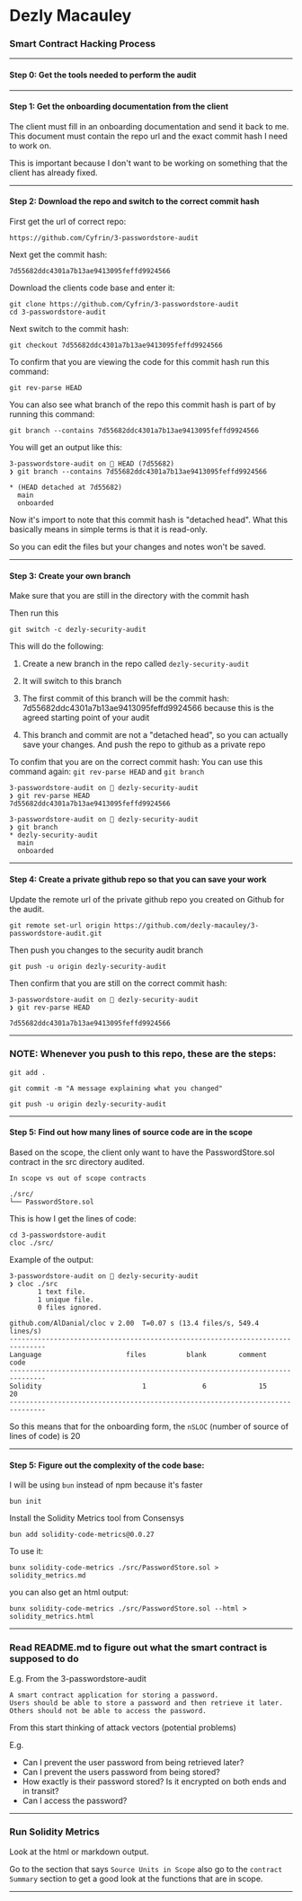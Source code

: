 # Dezly Macauley 
### Smart Contract Hacking Process
_______________________________________________________________________________

#### Step 0: Get the tools needed to perform the audit 

_______________________________________________________________________________

#### Step 1: Get the onboarding documentation from the client 

The client must fill in an onboarding documentation and send it back to me.
This document must contain the repo url and the exact commit hash I need to
work on.

This is important because I don't want to be working on something that the
client has already fixed.
_______________________________________________________________________________

#### Step 2: Download the repo and switch to the correct commit hash

First get the url of correct repo:
```
https://github.com/Cyfrin/3-passwordstore-audit
```

Next get the commit hash:

```
7d55682ddc4301a7b13ae9413095feffd9924566
```

Download the clients code base and enter it:

```
git clone https://github.com/Cyfrin/3-passwordstore-audit
cd 3-passwordstore-audit
```

Next switch to the commit hash:
```
git checkout 7d55682ddc4301a7b13ae9413095feffd9924566
```

To confirm that you are viewing the code for this commit hash run this
command:

```
git rev-parse HEAD
```

You can also see what branch of the repo this commit hash is part of
by running this command:

```
git branch --contains 7d55682ddc4301a7b13ae9413095feffd9924566
```

You will get an output like this:

```
3-passwordstore-audit on  HEAD (7d55682)
❯ git branch --contains 7d55682ddc4301a7b13ae9413095feffd9924566

* (HEAD detached at 7d55682)
  main
  onboarded
```

Now it's import to note that this commit hash is "detached head".
What this basically means in simple terms is that it is read-only.

So you can edit the files but your changes and notes won't be saved.

_______________________________________________________________________________

#### Step 3: Create your own branch 

Make sure that you are still in the directory with the commit hash

Then run this

```
git switch -c dezly-security-audit
```

This will do the following:
1. Create a new branch in the repo called `dezly-security-audit`
2. It will switch to this branch
3. The first commit of this branch will be the commit hash:
7d55682ddc4301a7b13ae9413095feffd9924566
because this is the agreed starting point of your audit

4. This branch and commit are not a "detached head", so you can actually
save your changes. And push the repo to github as a private repo

To confim that you are on the correct commit hash:
You can use this command again: 
`git rev-parse HEAD` and `git branch`

```
3-passwordstore-audit on  dezly-security-audit
❯ git rev-parse HEAD
7d55682ddc4301a7b13ae9413095feffd9924566
```

```
3-passwordstore-audit on  dezly-security-audit
❯ git branch
* dezly-security-audit
  main
  onboarded
```
_______________________________________________________________________________

#### Step 4: Create a private github repo so that you can save your work

Update the remote url of the private github repo 
you created on Github for the audit.

```
git remote set-url origin https://github.com/dezly-macauley/3-passwordstore-audit.git
```

Then push you changes to the security audit branch
```
git push -u origin dezly-security-audit
```

Then confirm that you are still on the correct commit hash:


```
3-passwordstore-audit on  dezly-security-audit
❯ git rev-parse HEAD

7d55682ddc4301a7b13ae9413095feffd9924566

```

_______________________________________________________________________________

### NOTE: Whenever you push to this repo, these are the steps:

```
git add .
```

```
git commit -m "A message explaining what you changed"
```

```
git push -u origin dezly-security-audit
```

_______________________________________________________________________________

#### Step 5: Find out how many lines of source code are in the scope

Based on the scope, the client only want to have the PasswordStore.sol
contract in the src directory audited.

```
In scope vs out of scope contracts

./src/
└── PasswordStore.sol

```

This is how I get the lines of code:
```
cd 3-passwordstore-audit
cloc ./src/
```

Example of the output:

```
3-passwordstore-audit on  dezly-security-audit 
❯ cloc ./src
       1 text file.
       1 unique file.                              
       0 files ignored.

github.com/AlDanial/cloc v 2.00  T=0.07 s (13.4 files/s, 549.4 lines/s)
-------------------------------------------------------------------------------
Language                     files          blank        comment           code
-------------------------------------------------------------------------------
Solidity                         1              6             15             20
-------------------------------------------------------------------------------
```

So this means that for the onboarding form, the `nSLOC` (number of source
of lines of code) is 20

_______________________________________________________________________________

#### Step 5: Figure out the complexity of the code base:

I will be using `bun` instead of npm because it's faster

```
bun init
```

Install the Solidity Metrics tool from Consensys
```
bun add solidity-code-metrics@0.0.27
```

To use it:

```
bunx solidity-code-metrics ./src/PasswordStore.sol > solidity_metrics.md
```

you can also get an html output:

```
bunx solidity-code-metrics ./src/PasswordStore.sol --html > solidity_metrics.html
```

_______________________________________________________________________________

### Read README.md to figure out what the smart contract is supposed to do

E.g. From the 3-passwordstore-audit
```
A smart contract application for storing a password. 
Users should be able to store a password and then retrieve it later. 
Others should not be able to access the password.
```

From this start thinking of attack vectors (potential problems) 

E.g. 
- Can I prevent the user password from being retrieved later?
- Can I prevent the users password from being stored?
- How exactly is their password stored? Is it encrypted on both ends and in
transit?
- Can I access the password?

_______________________________________________________________________________

### Run Solidity Metrics

Look at the html or markdown output.

Go to the section that says `Source Units in Scope` also go to the 
`contract Summary` section to get a good look at the functions that are in
scope.

_______________________________________________________________________________
